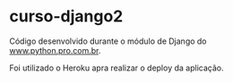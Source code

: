 # curso-django2
Código desenvolvido durante o módulo de Django do www.python.pro.com.br.

Foi utilizado o Heroku apra realizar o deploy da aplicação.